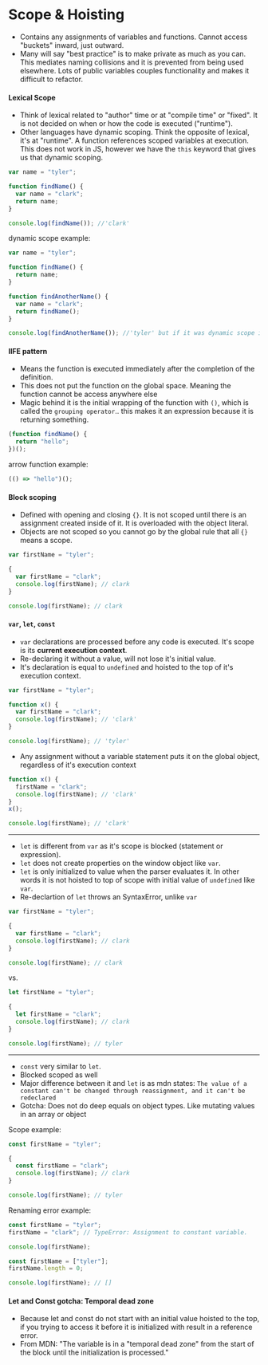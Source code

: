 # Scope & Hoisting

- Contains any assignments of variables and functions. Cannot access "buckets" inward, just outward.
- Many will say "best practice" is to make private as much as you can. This mediates naming collisions and it is prevented from being used elsewhere. Lots of public variables couples functionality and makes it difficult to refactor.

#### Lexical Scope

- Think of lexical related to "author" time or at "compile time" or "fixed". It is not decided on when or how the code is executed ("runtime").
- Other languages have dynamic scoping. Think the opposite of lexical, it's at "runtime". A function references scoped variables at execution. This does not work in JS, however we have the `this` keyword that gives us that dynamic scoping.

```js
var name = "tyler";

function findName() {
  var name = "clark";
  return name;
}

console.log(findName()); //'clark'
```

dynamic scope example:

```js
var name = "tyler";

function findName() {
  return name;
}

function findAnotherName() {
  var name = "clark";
  return findName();
}

console.log(findAnotherName()); //'tyler' but if it was dynamic scope it would print 'clark'
```

#### IIFE pattern

- Means the function is executed immediately after the completion of the definition.
- This does not put the function on the global space. Meaning the function cannot be access anywhere else
- Magic behind it is the initial wrapping of the function with `()`, which is called the `grouping operator`.. this makes it an expression because it is returning something.

```js
(function findName() {
  return "hello";
})();
```

arrow function example:

```js
(() => "hello")();
```

#### Block scoping

- Defined with opening and closing `{}`. It is not scoped until there is an assignment created inside of it. It is overloaded with the object literal.
- Objects are not scoped so you cannot go by the global rule that all `{}` means a scope.

```js
var firstName = "tyler";

{
  var firstName = "clark";
  console.log(firstName); // clark
}

console.log(firstName); // clark
```

#### `var`, `let`, `const`

- `var` declarations are processed before any code is executed. It's scope is its **current execution context**.
- Re-declaring it without a value, will not lose it's initial value.
- It's declaration is equal to `undefined` and hoisted to the top of it's execution context.

```js
var firstName = "tyler";

function x() {
  var firstName = "clark";
  console.log(firstName); // 'clark'
}

console.log(firstName); // 'tyler'
```

- Any assignment without a variable statement puts it on the global object, regardless of it's execution context

```js
function x() {
  firstName = "clark";
  console.log(firstName); // 'clark'
}
x();

console.log(firstName); // 'clark'
```

---

- `let` is different from `var` as it's scope is blocked (statement or expression).
- `let` does not create properties on the window object like `var`.
- `let` is only initialized to value when the parser evaluates it. In other words it is not hoisted to top of scope with initial value of `undefined` like `var`.
- Re-declartion of `let` throws an SyntaxError, unlike `var`

```js
var firstName = "tyler";

{
  var firstName = "clark";
  console.log(firstName); // clark
}

console.log(firstName); // clark
```

vs.

```js
let firstName = "tyler";

{
  let firstName = "clark";
  console.log(firstName); // clark
}

console.log(firstName); // tyler
```

---

- `const` very similar to `let`.
- Blocked scoped as well
- Major difference between it and `let` is as mdn states: `The value of a constant can't be changed through reassignment, and it can't be redeclared`
- Gotcha: Does not do deep equals on object types. Like mutating values in an array or object

Scope example:

```js
const firstName = "tyler";

{
  const firstName = "clark";
  console.log(firstName); // clark
}

console.log(firstName); // tyler
```

Renaming error example:

```js
const firstName = "tyler";
firstName = "clark"; // TypeError: Assignment to constant variable.

console.log(firstName);
```

```js
const firstName = ["tyler"];
firstName.length = 0;

console.log(firstName); // []
```

#### Let and Const gotcha: Temporal dead zone

- Because let and const do not start with an initial value hoisted to the top, if you trying to access it before it is initialized with result in a reference error.
- From MDN: "The variable is in a "temporal dead zone" from the start of the block until the initialization is processed."
